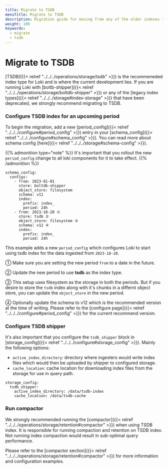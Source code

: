 ```yaml
---
title: Migrate to TSDB
menuTitle: Migrate to TSDB
description: Migration guide for moving from any of the older indexes to TSDB
weight: 100
keywords:
  - migrate
  - tsdb
---
```


# Migrate to TSDB

[TSDB]({{< relref "../../../operations/storage/tsdb" >}}) is the recommeneded index type for Loki and is where the current development lies.
If you are running Loki with [boltb-shipper]({{< relref "../../../operations/storage/boltdb-shipper" >}}) or any of the [legacy index types]({{< relref "../../../storage#index-storage" >}}) that have been deprecated,
we strongly recommend migrating to TSDB.


### Configure TSDB index for an upcoming period

To begin the migration, add a new [period_config]({{< relref "../../../configure#period_config" >}}) entry in your [schema_config]({{< relref "../../../configure#schema_config" >}}).
You can read more about schema config [here]({{< relref "../../../storage#schema-config" >}}).

{{% admonition type="note" %}}
It's important that you rollout the new `period_config` change to all loki components for it to take effect.
{{% /admonition %}}

```
schema_config:
  configs:
    - from: 2023-01-01
      store: boltdb-shipper
      object_store: filesystem
      schema: v11
      index:
        prefix: index_
        period: 24h
    - from: 2023-10-20 ①
      store: tsdb ②
      object_store: filesystem ③
      schema: v12 ④
      index:
        prefix: index_
        period: 24h
```

This example adds a new `period_config` which configures Loki to start using tsdb index for the data ingested from `2023-10-20`.

①  Make sure you are setting the new period `from` to a date in the future.

②  Update the new period to use **tsdb** as the index type.

③  This setup uses filesystem as the storage in both the periods. But if you desire to store the `tsdb` index along with it's chunks in a differnt object store, you can update the `object_store` in the new period.

④  Optionally update the schema to v12 which is the recommended version at the time of writing. Please refer to the [configure page]({{< relref "../../../configure#period_config" >}}) for the current recommend version.

### Configure TSDB shipper

It's also important that you configure the `tsdb_shipper` block in [storage_config]({{< relref "../../../configure#storage_config" >}}). Mainly the following options:
- `active_index_directory`: directory where ingesters would write index files which would then be uploaded by shipper to configured storage.
- `cache_location`: cache location for downloading index files from the storage for use in query path.

```
storage_config:
  tsdb_shipper:
    active_index_directory: /data/tsdb-index
    cache_location: /data/tsdb-cache
```

### Run compactor

We strongly recommended running the [compactor]({{< relref "../../../operations/storage/retention#compactor" >}}) when using TSDB index. It is responsible for running compaction and retention on TSDB index.
Not running index compaction would result in sub-optimal query performance.

Please refer to the [compactor section]({{< relref "../../../operations/storage/retention#compactor" >}}) for more information and configuration examples.
